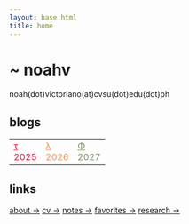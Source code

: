 ```yaml
---
layout: base.html
title: home
---
```


<div class="container">
    <div class="middle">
        <div class="content">
            <h1><span>~</span> noahv</h1>
            <p>noah(dot)victoriano(at)cvsu(dot)edu(dot)ph</p>
            <h2>blogs</h2>
            <table>
            <tr>
            <td>
                <a href="/blogs/2025" class="ico" style="color:#fc0339">&#964</a>
               <div style=" color: #fc0339;">2025</div>
            </td>
            <td>
                <a href="/blogs/2024" class="ico" style="color:#fc8f4c">&#955</a>
               <div class=date style="color:#fc8f4c;">2026</div>
            </td>
            <td>
                <a href="/blogs/2023" class="ico" style="color:#75975e;">&#934</a>
               <div class=date style="color:#75975e;">2027</div>
            </td>
            </tr>
            </table>
            <h2>links</h2>
            <div class="links">
                <a href="/about">about <span class="arrow">-></span></a>
                <a href="https://drive.google.com/file/d/1ysidg19_UbxnHMwAm5ece5rKwkNl2SvL/view?usp=sharing">cv <span class="arrow">-></span></a>
                <a href="/notes">notes <span class="arrow">-></span></a>
                <a href="/favorites">favorites <span class="arrow">-></span></a>
                <a href="/research">research <span class="arrow">-></span></a>
            </div>
        </div>
    </div>
</div>
